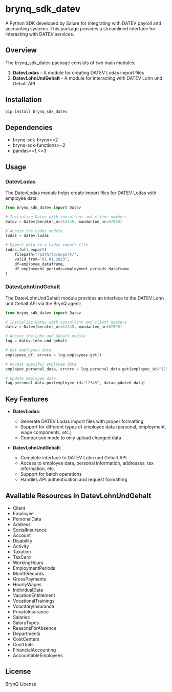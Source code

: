 # brynq_sdk_datev

A Python SDK developed by Salure for integrating with DATEV payroll and accounting systems. This package provides a streamlined interface for interacting with DATEV services.

## Overview

The brynq_sdk_datev package consists of two main modules:

1. **DatevLodas** - A module for creating DATEV Lodas import files
2. **DatevLohnUndGehalt** - A module for interacting with DATEV Lohn und Gehalt API

## Installation

```bash
pip install brynq_sdk_datev
```

## Dependencies

- brynq-sdk-brynq>=2
- brynq-sdk-functions>=2
- pandas>=1,<=3

## Usage

### DatevLodas

The DatevLodas module helps create import files for DATEV Lodas with employee data:

```python
from brynq_sdk_datev import Datev

# Initialize Datev with consultant and client numbers
datev = Datev(berater_nr=12345, mandanten_nr=67890)

# Access the Lodas module
lodas = datev.lodas

# Export data to a Lodas import file
lodas.full_export(
    filepath="/path/to/export/",
    valid_from="01.01.2023",
    df=employee_dataframe,
    df_employment_periods=employment_periods_dataframe
)
```

### DatevLohnUndGehalt

The DatevLohnUndGehalt module provides an interface to the DATEV Lohn und Gehalt API via the BrynQ agent:

```python
from brynq_sdk_datev import Datev

# Initialize Datev with consultant and client numbers
datev = Datev(berater_nr=12345, mandanten_nr=67890)

# Access the Lohn und Gehalt module
lug = datev.lohn_und_gehalt

# Get employees data
employees_df, errors = lug.employees.get()

# Access specific employee data
employee_personal_data, errors = lug.personal_data.get(employee_id="12345")

# Update employee data
lug.personal_data.put(employee_id="12345", data=updated_data)
```

## Key Features

- **DatevLodas**:
  - Generate DATEV Lodas import files with proper formatting
  - Support for different types of employee data (personal, employment, wage components, etc.)
  - Comparison mode to only upload changed data

- **DatevLohnUndGehalt**:
  - Complete interface to DATEV Lohn und Gehalt API
  - Access to employee data, personal information, addresses, tax information, etc.
  - Support for batch operations
  - Handles API authentication and request formatting

## Available Resources in DatevLohnUndGehalt

- Client
- Employee
- PersonalData
- Address
- SocialInsurance
- Account
- Disability
- Activity
- Taxation
- TaxCard
- WorkingHours
- EmploymentPeriods
- MonthRecords
- GrossPayments
- HourlyWages
- IndividualData
- VacationEntitlement
- VocationalTrainings
- VoluntaryInsurance
- PrivateInsurance
- Salaries
- SalaryTypes
- ReasonsForAbsence
- Departments
- CostCenters
- CostUnits
- FinancialAccounting
- AccountableEmployees

## License

BrynQ License
